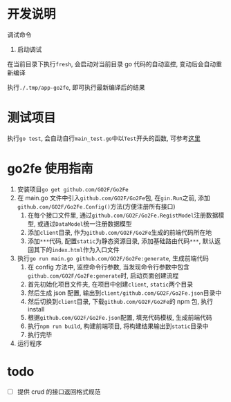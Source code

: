 # 开发说明

调试命令

1.  启动调试

在当前目录下执行`fresh`, 会启动对当前目录 go 代码的自动监控, 变动后会自动重新编译

执行`./.tmp/app-go2fe`, 即可执行最新编译后的结果

# 测试项目

执行`go test`, 会自动自行`main_test.go`中以`Test`开头的函数, 可参考[这里](https://books.studygolang.com/The-Golang-Standard-Library-by-Example/chapter09/09.1.html)

# go2fe 使用指南

1.  安装项目`go get github.com/GO2F/Go2Fe`
2.  在 main.go 文件中引入`github.com/GO2F/Go2Fe`包, 在`gin.Run`之前, 添加`github.com/GO2F/Go2Fe.Config()`方法(方便注册所有接口)
    1.  在每个接口文件里, 通过`github.com/GO2F/Go2Fe.RegistModel`注册数据模型, 或通过`DataModel`统一注册数据模型
    2.  添加`client`目录, 作为`github.com/GO2F/Go2Fe`生成的前端代码所在地
    3.  添加`***`代码, 配置`static`为静态资源目录, 添加基础路由代码`***`, 默认返回其下的`index.html`作为入口文件
3.  执行`go run main.go github.com/GO2F/Go2Fe:generate`, 生成前端代码
    1.  在 config 方法中, 监控命令行参数, 当发现命令行参数中包含`github.com/GO2F/Go2Fe:generate`时, 启动页面创建流程
    2.  首先初始化项目文件夹, 在项目中创建`client`, `static`两个目录
    3.  然后生成 json 配置, 输出到`client/github.com/GO2F/Go2Fe.json`目录中
    4.  然后切换到`client`目录, 下载`github.com/GO2F/Go2Fe`的 npm 包, 执行 install
    5.  根据`github.com/GO2F/Go2Fe.json`配置, 填充代码模板, 生成前端代码
    6.  执行`npm run build`, 构建前端项目, 将构建结果输出到`static`目录中
    7.  执行完毕
4.  运行程序

# todo

- [ ] 提供 crud 的接口返回格式规范
